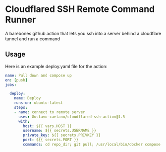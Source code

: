 # Cloudflared SSH Remote Command Runner
A barebones github action that lets you ssh into a server behind a cloudflare tunnel and run a command

## Usage

Here is an example deploy.yaml file for the action:  
```yaml
name: Pull down and compose up
on: [push]
jobs:

  deploy:
    name: Deploy
    runs-on: ubuntu-latest
    steps:
    - name: connect to remote server
      uses: Gustavo-caetano/cloudflared-ssh-action@1.5
      with:
        host: ${{ vars.HOST }}
        username: ${{ secrets.USERNAME }}
        private_key: ${{ secrets.PRIVKEY }}
        port: ${{ secrets.PORT }}
        commands: cd repo_dir; git pull; /usr/local/bin/docker compose up --build -d
```
